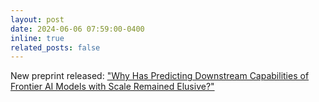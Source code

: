 ```yaml
---
layout: post
date: 2024-06-06 07:59:00-0400
inline: true
related_posts: false
---
```


New preprint released: ["Why Has Predicting Downstream Capabilities of Frontier AI Models with Scale Remained Elusive?"](https://arxiv.org/abs/2406.04391)




